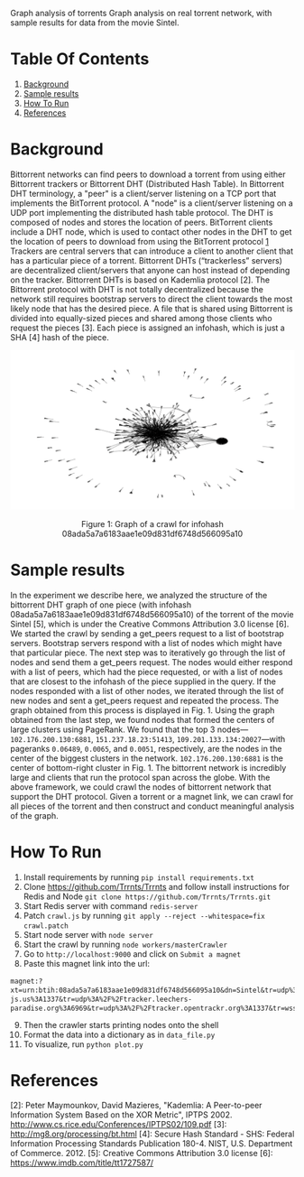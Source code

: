 Graph analysis of torrents
Graph analysis on real torrent network, with sample results for data from the movie Sintel.

# Table Of Contents
1. [Background](#Background)
2. [Sample results](#sample-results)
3. [How To Run](#how-to-run)
4. [References](#References)

# Background
Bittorrent networks can find peers to download a torrent from using either Bittorrent trackers or Bittorrent DHT (Distributed Hash Table). In Bittorrent DHT terminology, a "peer" is a client/server listening on a TCP port that implements the BitTorrent protocol. A "node" is a client/server listening on a UDP port implementing the distributed hash table protocol. The DHT is composed of nodes and stores the location of peers. BitTorrent clients include a DHT node, which is used to contact other nodes in the DHT to get the location of peers to download from using the BitTorrent protocol [1]
Trackers are central servers that can introduce a client to another client that has a particular piece of a torrent. Bittorrent DHTs (“trackerless” servers) are decentralized client/servers that anyone can host instead of depending on the tracker. Bittorrent DHTs is based on Kademlia protocol [2]. The Bittorrent protocol with DHT is not totally decentralized because the network still requires bootstrap servers to direct the client towards the most likely node that has the desired piece.
A file that is shared using Bittorrent is divided into equally-sized pieces and shared among those clients who request the pieces [3]. Each piece is assigned an infohash, which is just a SHA [4] hash of the piece.


![Figure1](images/image1.png)
<p align="center">Figure 1: Graph of a crawl for infohash 08ada5a7a6183aae1e09d831df6748d566095a10</p>


# Sample results
In the experiment we describe here, we analyzed the structure of the bittorrent DHT graph of one piece (with infohash 08ada5a7a6183aae1e09d831df6748d566095a10) of the torrent of the movie Sintel [5], which is under the Creative Commons Attribution 3.0 license [6]. We started the crawl by sending a get_peers request to a list of bootstrap servers. Bootstrap servers respond with a list of nodes which might have that particular piece. The next step was to iteratively go through the list of nodes and send them a get_peers request. The nodes would either respond with a list of peers, which had the piece requested, or with a list of nodes that are closest to the infohash of the piece supplied in the query. If the nodes responded with a list of other nodes, we iterated through the list of new nodes and sent a get_peers request and repeated the process. The graph obtained from this process is displayed in Fig. 1. 
Using the graph obtained from the last step, we found nodes that formed the centers of large clusters using PageRank. We found that the top 3 nodes—`102.176.200.130:6881`, `151.237.18.23:51413`, `109.201.133.134:20027`—with pageranks `0.06489`, `0.0065`, and `0.0051`, respectively, are the nodes in the center of the biggest clusters in the network. `102.176.200.130:6881` is the center of bottom-right cluster in Fig. 1.
The bittorrent network is incredibly large and clients that run the protocol span across the globe. With the above framework, we could crawl the nodes of bittorrent network that support the DHT protocol. Given a torrent or a magnet link, we can crawl for all pieces of the torrent and then construct and conduct meaningful analysis of the graph.
# How To Run
1. Install requirements by running `pip install requirements.txt`
2. Clone https://github.com/Trrnts/Trrnts and follow install instructions for Redis and Node
            `git clone https://github.com/Trrnts/Trrnts.git`
3. Start Redis server with command `redis-server`
4. Patch `crawl.js` by running `git apply --reject --whitespace=fix crawl.patch`
5. Start node server with `node server`
6. Start the crawl by running `node workers/masterCrawler`
7. Go to `http://localhost:9000` and click on `Submit a magnet`
8. Paste this magnet link into the url:
```
magnet:?xt=urn:btih:08ada5a7a6183aae1e09d831df6748d566095a10&dn=Sintel&tr=udp%3A%2F%2Fexplodie.org%3A6969&tr=udp%3A%2F%2Ftracker.coppersurfer.tk%3A6969&tr=udp%3A%2F%2Ftracker.empire-js.us%3A1337&tr=udp%3A%2F%2Ftracker.leechers-paradise.org%3A6969&tr=udp%3A%2F%2Ftracker.opentrackr.org%3A1337&tr=wss%3A%2F%2Ftracker.btorrent.xyz&tr=wss%3A%2F%2Ftracker.fastcast.nz&tr=wss%3A%2F%2Ftracker.openwebtorrent.com&ws=https%3A%2F%2Fwebtorrent.io%2Ftorrents%2F&xs=https%3A%2F%2Fwebtorrent.io%2Ftorrents%2Fsintel.torrent
```
9. Then the crawler starts printing nodes onto the shell
10. Format the data into a dictionary as in `data_file.py`
11. To visualize, run `python plot.py`

# References
[1]: http://www.bittorrent.org/beps/bep_0005.html
[2]: Peter Maymounkov, David Mazieres, "Kademlia: A Peer-to-peer Information System Based on the XOR Metric", IPTPS 2002. http://www.cs.rice.edu/Conferences/IPTPS02/109.pdf
[3]: http://mg8.org/processing/bt.html
[4]: Secure Hash Standard - SHS: Federal Information Processing Standards Publication 180-4. NIST, U.S. Department of Commerce. 2012. 
[5]: Creative Commons Attribution 3.0 license
[6]: https://www.imdb.com/title/tt1727587/
